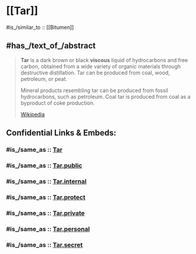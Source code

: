 
# [[Tar]] 

#is_/similar_to :: [[Bitumen]] 

## #has_/text_of_/abstract 

> **Tar** is a dark brown or black **viscous** liquid of hydrocarbons and free carbon, 
> obtained from a wide variety of organic materials through destructive distillation. 
> Tar can be produced from coal, wood, petroleum, or peat.
>
> Mineral products resembling tar can be produced from fossil hydrocarbons, 
> such as petroleum. Coal tar is produced from coal as a byproduct of coke production.
>
> [Wikipedia](https://en.wikipedia.org/wiki/Tar) 


## Confidential Links & Embeds: 

### #is_/same_as :: [Tar](/_Standards/Chemistry/Material/Tar.md) 

### #is_/same_as :: [Tar.public](/_public/Chemistry/Material/Tar.public.md) 

### #is_/same_as :: [Tar.internal](/_internal/Chemistry/Material/Tar.internal.md) 

### #is_/same_as :: [Tar.protect](/_protect/Chemistry/Material/Tar.protect.md) 

### #is_/same_as :: [Tar.private](/_private/Chemistry/Material/Tar.private.md) 

### #is_/same_as :: [Tar.personal](/_personal/Chemistry/Material/Tar.personal.md) 

### #is_/same_as :: [Tar.secret](/_secret/Chemistry/Material/Tar.secret.md)

